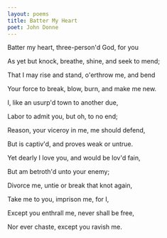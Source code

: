 ```yaml
---
layout: poems
title: Batter My Heart
poet: John Donne
---
```

Batter my heart, three-person'd God, for you

As yet but knock, breathe, shine, and seek to mend;

That I may rise and stand, o'erthrow me, and bend

Your force to break, blow, burn, and make me new.

I, like an usurp'd town to another due,

Labor to admit you, but oh, to no end;

Reason, your viceroy in me, me should defend,

But is captiv'd, and proves weak or untrue.

Yet dearly I love you, and would be lov'd fain,

But am betroth'd unto your enemy;

Divorce me, untie or break that knot again,

Take me to you, imprison me, for I,

Except you enthrall me, never shall be free,

Nor ever chaste, except you ravish me.